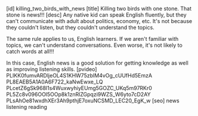 [id]
killing_two_birds_with_news
[title]
Killing two birds with one stone. That stone is news!!!
[desc]
Any native kid can speak English fluently, but they can't communicate with adult about politics, economy, etc. 
It's not because they couldn't listen, but they couldn't understand the topics.

The same rule applies to us, English learners.
If we aren't familiar with topics, we can't understand conversations. Even worse, it's not likely to catch words at all!!!

In this case, English news is a good solution for getting knowledge as well as improving listening skills.
[pvideo]
PLIKK0fumvARDljeOL4S1KHW75zbIM4vOg_cUUfHd5EmzA
PL8EAEB5A1A0A6F722_kaNwEwxe_LQ
PLcetZ6gSk968l1s4WuxwyhiyEUmg5GOZC_UKq5m97RKr0
PL5Zc8v096OOl5OOp8k1znRlZGpqzi9WZS_W6yto7cD2AY
PLsAhOe81wxdhXEr3Ah9pthjE7oxuNCSMD_LEC20_EgK_w
[seo]
news
listening
reading